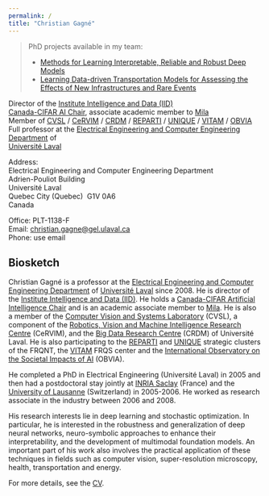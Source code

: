```yaml
---
permalink: /
title: "Christian Gagné"
---
```

> PhD projects available in my team:
> - [Methods for Learning Interpretable, Reliable and Robust Deep Models](https://www.projets-recherche.ulaval.ca/en/project?id=478332)
> - [Learning Data-driven Transportation Models for Assessing the Effects of New Infrastructures and Rare Events](https://www.projets-recherche.ulaval.ca/en/project?id=478335)

Director of the [Institute Intelligence and Data (IID)](https://iid.ulaval.ca/en/)  
[Canada-CIFAR AI Chair](https://cifar.ca/ai/canada-cifar-ai-chairs/), associate academic member to [Mila](https://mila.quebec/en/)  
Member of [CVSL](http://vision.gel.ulaval.ca/en/index.php) / [CeRVIM](https://cervim.ulaval.ca/?page_id=115&lang=en) / [CRDM](https://crdm.ulaval.ca) / [REPARTI](https://reparti.ulaval.ca/?page_id=115&lang=en) / [UNIQUE](https://www.unique.quebec/home) / [VITAM](https://vitam.ulaval.ca/en/) / [OBVIA](https://www.obvia.ca/en)  
Full professor at the [Electrical Engineering and Computer Engineering Department](https://www.fsg.ulaval.ca/departements/departement-de-genie-electrique-et-de-genie-informatique) of  
[Université Laval](https://www.ulaval.ca/en)  

Address:  
Electrical Engineering and Computer Engineering Department  
Adrien-Pouliot Building  
Université Laval  
Quebec City (Quebec)&nbsp;&nbsp;G1V 0A6  
Canada

Office: PLT-1138-F  
Email: [christian.gagne@gel.ulaval.ca](mailto:christian.gagne@gel.ulaval.ca)  
Phone: use email


## Biosketch

Christian Gagné is a professor at the [Electrical Engineering and Computer Engineering Department](https://www.fsg.ulaval.ca/departements/departement-de-genie-electrique-et-de-genie-informatique) of [Université Laval](https://www.ulaval.ca/en) since 2008. He is director of the [Institute Intelligence and Data (IID)](https://iid.ulaval.ca/en/). He holds a [Canada-CIFAR Artificial Intelligence Chair](https://cifar.ca/ai/canada-cifar-ai-chairs/) and is an academic associate member to [Mila](https://mila.quebec/en). He is also a member of the [Computer Vision and Systems Laboratory](http://vision.gel.ulaval.ca/en/index.php) (CVSL), a component of the [Robotics, Vision and Machine Intelligence Research Centre](https://cervim.ulaval.ca/?page_id=115&lang=en) (CeRVIM), and the [Big Data Research Centre](https://crdm.ulaval.ca) (CRDM) of Université Laval. He is also participating to the [REPARTI](https://reparti.ulaval.ca/?page_id=115&lang=en) and [UNIQUE](https://www.unique.quebec/home) strategic clusters of the FRQNT, the [VITAM](https://vitam.ulaval.ca/en/) FRQS center and the [International Observatory on the Societal Impacts of AI](https://www.obvia.ca/en) (OBVIA).

He completed a PhD in Electrical Engineering (Université Laval) in 2005 and then had a postdoctoral stay jointly at [INRIA Saclay](https://www.inria.fr/en/inria-saclay-centre) (France) and the [University of Lausanne](https://www.unil.ch/unil/en/home.html) (Switzerland) in 2005-2006. He worked as research associate in the industry between 2006 and 2008.

His research interests lie in deep learning and stochastic optimization. In particular, he is interested in the robustness and generalization of deep neural networks, neuro-symbolic approaches to enhance their interpretability, and the development of multimodal foundation models. An important part of his work also involves the practical application of these techniques in fields such as computer vision, super-resolution microscopy, health, transportation and energy.

For more details, see the [CV](/english/files/cv-cgagne-en.pdf).
